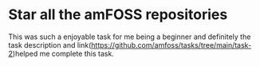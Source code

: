# Star all the amFOSS repositories

This was such a enjoyable task for me being a beginner and definitely the task description and link(https://github.com/amfoss/tasks/tree/main/task-2)helped me complete this task.
